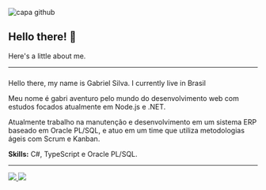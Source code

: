 ![capa github](https://github.com/mindblows/mindblows/blob/main/images/capa-gmatias.png)

## Hello there! 👋

Here's a little about me.

---

###

Hello there, my name is Gabriel Silva. I currently live in Brasil

Meu nome é gabri aventuro pelo mundo do desenvolvimento web com estudos focados atualmente em Node.js e .NET.

Atualmente trabalho na manutenção e desenvolvimento em um sistema ERP baseado em Oracle PL/SQL, e atuo em um time que utiliza metodologias ágeis com Scrum e Kanban.


<b>Skills:</b> C#, TypeScript e Oracle PL/SQL.

---
<a href="www.linkedin.com/in/gmatiass">
  <span>
    <img src="https://img.shields.io/badge/linkedin-%230077B5.svg?&style=for-the-badge&logo=linkedin&logoColor=white" />
  </span>
</a>

<a href="https://www.instagram.com/gmatiass">
  <span>
    <img src="https://img.shields.io/badge/instagram-%23E4405F.svg?&style=for-the-badge&logo=instagram&logoColor=white" />
  </span>
</a>
